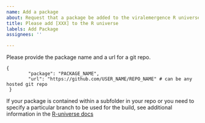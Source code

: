 ```yaml
---
name: Add a package
about: Request that a package be added to the viralemergence R universe
title: Please add [XXX] to the R universe
labels: Add Package
assignees: ''

---
```


Please provide the package name and a url for a git repo. 

```
{
        "package": "PACKAGE_NAME",
        "url": "https://github.com/USER_NAME/REPO_NAME" # can be any hosted git repo
 }
```

If your package is contained within a subfolder in your repo or you need to specify a particular branch to be used for the build, see additional information in the [R-universe docs](https://docs.r-universe.dev/publish/set-up.html#tracking-custom-branches-or-releases)
